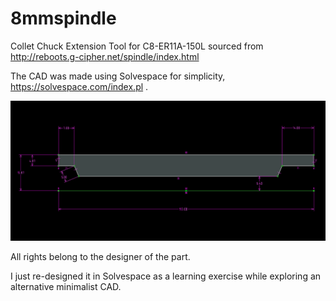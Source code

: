 # 8mmspindle
Collet Chuck Extension Tool for C8-ER11A-150L sourced from http://reboots.g-cipher.net/spindle/index.html

The CAD was made using Solvespace for simplicity, https://solvespace.com/index.pl .

![alt text](https://github.com/samawati/8mmspindle/blob/main/erc11a%20holder.png?raw=true)

All rights belong to the designer of the part.

I just re-designed it in Solvespace as a learning exercise while exploring an alternative minimalist CAD.
